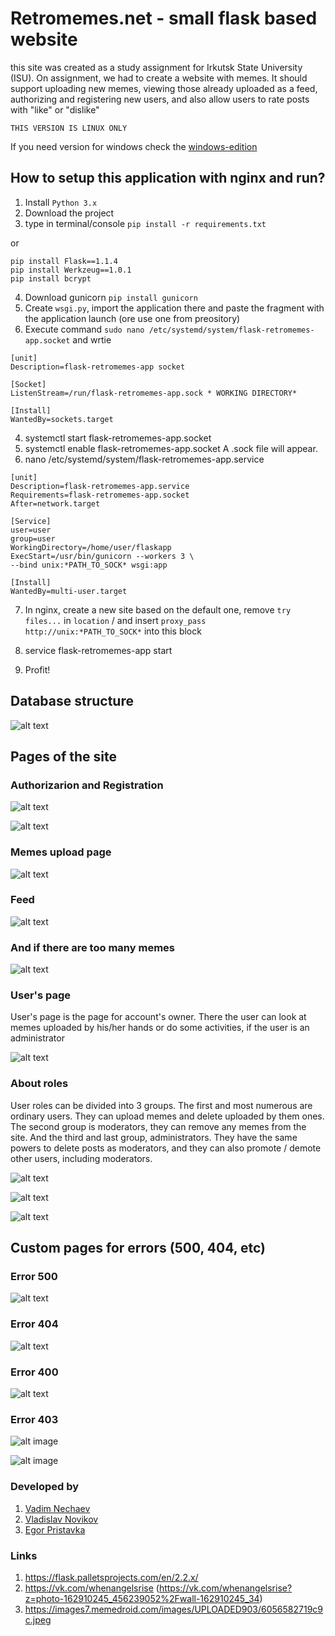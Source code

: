 # Retromemes.net - small flask based website 

this site was created as a study assignment for Irkutsk State University (ISU). On assignment, we had to create a website with memes. It should support uploading new memes, viewing those already uploaded as a feed, authorizing and registering new users, and also allow users to rate posts with "like" or "dislike" 

```THIS VERSION IS LINUX ONLY```

If you need version for windows check the [windows-edition](https://github.com/mrglaster/flask-retromemes-app/tree/windows-edition)

## How to setup this application with nginx and run?

1) Install ```Python 3.x```
2) Download the project
3) type in terminal/console  ```pip install -r requirements.txt``` 

or 

```
pip install Flask==1.1.4
pip install Werkzeug==1.0.1
pip install bcrypt
```

4) Download gunicorn ```pip install gunicorn```
5) Create ```wsgi.py```, import the application there and paste the fragment with the application launch (ore use one from preository)
6) Execute command ```sudo nano /etc/systemd/system/flask-retromemes-app.socket``` and wrtie 

```
[unit]
Description=flask-retromemes-app socket

[Socket]
ListenStream=/run/flask-retromemes-app.sock * WORKING DIRECTORY*

[Install]
WantedBy=sockets.target
```
4. systemctl start flask-retromemes-app.socket
5. systemctl enable flask-retromemes-app.socket
A .sock file will appear.
6. nano /etc/systemd/system/flask-retromemes-app.service
```
[unit]
Description=flask-retromemes-app.service 
Requirements=flask-retromemes-app.socket
After=network.target

[Service]
user=user
group=user
WorkingDirectory=/home/user/flaskapp
ExecStart=/usr/bin/gunicorn --workers 3 \
--bind unix:*PATH_TO_SOCK* wsgi:app

[Install]
WantedBy=multi-user.target
```

7) In nginx, create a new site based on the default one, remove ```try files...``` in ```location``` / and insert ```proxy_pass http://unix:*PATH_TO_SOCK*``` into this block

8) service flask-retromemes-app start

9) Profit!

## Database structure 

![alt text](https://github.com/mrglaster/flask-retromemes-app/blob/linux-edition/readme_images/db_info.jpg)


## Pages of the site

### Authorizarion and Registration 

![alt text](https://github.com/mrglaster/flask-retromemes-app/blob/linux-edition/readme_images/login.png)



![alt text](https://github.com/mrglaster/flask-retromemes-app/blob/linux-edition/readme_images/register.png)


### Memes upload page

![alt text](https://github.com/mrglaster/flask-retromemes-app/blob/linux-edition/readme_images/upload_meme.png)

### Feed

![alt text](https://github.com/mrglaster/flask-retromemes-app/blob/linux-edition/readme_images/feed.png)

### And if there are too many memes

![alt text](https://github.com/mrglaster/flask-retromemes-app/blob/linux-edition/readme_images/too_many_memes.png)

### User's page

User's page is the page for account's owner. There the user can look at memes uploaded by his/her hands or do some activities, if the user is an administrator

![alt text](https://github.com/mrglaster/flask-retromemes-app/blob/linux-edition/readme_images/users_page.png)

### About roles

User roles can be divided into 3 groups. The first and most numerous are ordinary users. They can upload memes and delete uploaded by them ones. The second group is moderators, they can remove any memes from the site. And the third and last group, administrators. They have the same powers to delete posts as moderators, and they can also promote / demote other users, including moderators.

![alt text](https://github.com/mrglaster/flask-retromemes-app/blob/linux-edition/readme_images/default_user.png)

![alt text](https://github.com/mrglaster/flask-retromemes-app/blob/linux-edition/readme_images/just_moder.png)

![alt text](https://github.com/mrglaster/flask-retromemes-app/blob/linux-edition/readme_images/admin.png)


## Custom pages for errors (500, 404, etc)

### Error 500

![alt text](https://github.com/mrglaster/flask-retromemes-app/blob/linux-edition/static/images/error_images/500-image.png)

### Error 404 

![alt text](https://github.com/mrglaster/flask-retromemes-app/blob/linux-edition/static/images/error_images/404-image.png)

### Error 400 

![alt text](https://github.com/mrglaster/flask-retromemes-app/blob/linux-edition/static/images/error_images/400-image.png)

### Error 403

![alt image](https://github.com/mrglaster/flask-retromemes-app/blob/linux-edition/static/images/error_images/notadmin-image.png)

![alt image](https://github.com/mrglaster/flask-retromemes-app/blob/linux-edition/static/images/error_images/403-image.png)


### Developed by

1) [Vadim Nechaev](https://github.com/nech14)
2) [Vladislav Novikov](https://github.com/vladnov138)
3) [Egor Pristavka](https://github.com/mrglaster/)

### Links

1) https://flask.palletsprojects.com/en/2.2.x/
2) https://vk.com/whenangelsrise (https://vk.com/whenangelsrise?z=photo-162910245_456239052%2Fwall-162910245_34)
3) https://images7.memedroid.com/images/UPLOADED903/6056582719c9c.jpeg
